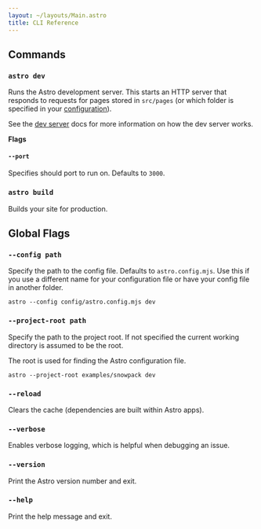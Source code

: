 ```yaml
---
layout: ~/layouts/Main.astro
title: CLI Reference
---
```


## Commands

### `astro dev`

Runs the Astro development server. This starts an HTTP server that responds to requests for pages stored in `src/pages` (or which folder is specified in your [configuration](../README.md##%EF%B8%8F-configuration)).

See the [dev server](./dev.md) docs for more information on how the dev server works.

**Flags**

#### `--port`

Specifies should port to run on. Defaults to `3000`.

### `astro build`

Builds your site for production.

## Global Flags

### `--config path`

Specify the path to the config file. Defaults to `astro.config.mjs`. Use this if you use a different name for your configuration file or have your config file in another folder.

```shell
astro --config config/astro.config.mjs dev
```

### `--project-root path`

Specify the path to the project root. If not specified the current working directory is assumed to be the root.

The root is used for finding the Astro configuration file.

```shell
astro --project-root examples/snowpack dev
```

### `--reload`

Clears the cache (dependencies are built within Astro apps).

### `--verbose`

Enables verbose logging, which is helpful when debugging an issue.

### `--version`

Print the Astro version number and exit.

### `--help`

Print the help message and exit.

